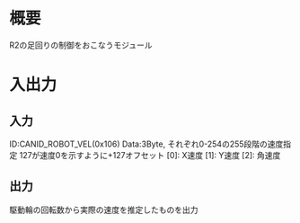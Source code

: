 # 概要
R2の足回りの制御をおこなうモジュール
# 入出力
## 入力
ID:CANID_ROBOT_VEL(0x106)
Data:3Byte, それぞれ0-254の255段階の速度指定
127が速度0を示すように+127オフセット
[0]: X速度
[1]: Y速度
[2]: 角速度

## 出力
 駆動輪の回転数から実際の速度を推定したものを出力
